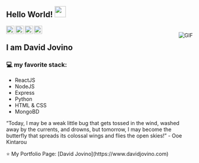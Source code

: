 ## Hello World! <img src="https://raw.githubusercontent.com/iampavangandhi/iampavangandhi/master/gifs/Hi.gif" width="30px"></h2>

<a href="https://www.linkedin.com/in/david-jovino-001a7964/">
  <img align="left" alt="David Jovino's Linkdein" width="22px" src="https://cdn.jsdelivr.net/npm/simple-icons@v3/icons/linkedin.svg" />
</a>
<a href="https://github.com/DavidJovino">
  <img align="left" alt="David Jovino's Github" width="22px" src="https://cdn.jsdelivr.net/npm/simple-icons@v3/icons/github.svg" />
</a>
<a href="https://www.instagram.com/jovino.david/">
  <img align="left" alt="David Jovino's Instagram" width="22px" src="https://cdn.jsdelivr.net/npm/simple-icons@v3/icons/instagram.svg" />
</a>
<a href="https://replit.com/@DavidJovino">
  <img align="left" alt="David Jovino's Replit" width="22px" src="https://cdn.jsdelivr.net/npm/simple-icons@3.13.0/icons/repl-dot-it.svg" />
</a>
<br />
<img align="right" alt="GIF" src="https://media.giphy.com/media/13HgwGsXF0aiGY/giphy.gif" />

## I am David Jovino

### 💻 my favorite stack:

- ReactJS
- NodeJS 
- Express
- Python
- HTML & CSS
- MongoBD

“Today, I may be a weak little bug that gets tossed in the wind, washed away by the currents, and drowns, but tomorrow, I may become the butterfly that spreads its colossal wings and flies the open skies!” - Ooe Kintarou

<footer>⭐️ My Portfolio Page: [David Jovino](https://www.davidjovino.com) </footer>
